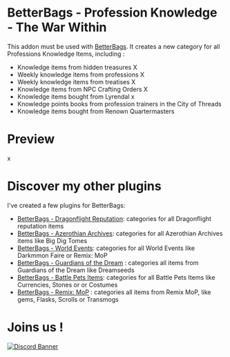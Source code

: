 # BetterBags - Profession Knowledge - The War Within
This addon must be used with [BetterBags](https://www.curseforge.com/wow/addons/better-bags). It creates a new category for all Professions Knowledge Items, including :

- Knowledge items from hidden treasures X
- Weekly knowledge items from professions X
- Weekly knowledge items from treatises X
- Knowledge items from NPC Crafting Orders X
- Knowledge items bought from Lyrendal x 
- Knowledge points books from profession trainers in the City of Threads
- Knowledge items bought from Renown Quartermasters


# Preview
x

# Discover my other plugins
I've created a few plugins for BetterBags:
- [BetterBags - Dragonflight Reputation](https://www.curseforge.com/wow/addons/betterbags-dragonfligh-reputation-insignia): categories for all Dragonflight reputation items
- [BetterBags - Azerothian Archives](https://www.curseforge.com/wow/addons/betterbags-azerothian-archives): categories for all Azerothian Archives items like Big Dig Tomes
- [BetterBags - World Events](https://www.curseforge.com/wow/addons/betterbags-world-events): categories for all World Events like Darkmmon Faire or Remix: MoP
- [BetterBags - Guardians of the Dream](https://www.curseforge.com/wow/addons/betterbags-guardians-of-the-dream) : categories all items from Guardians of the Dream like Dreamseeds
- [BetterBags - Battle Pets Items](https://www.curseforge.com/wow/addons/betterbags-battle-pet-items): categories for all Battle Pets Items like Currencies, Stones or or Costumes
- [BetterBags - Remix: MoP](https://www.curseforge.com/wow/addons/betterbags-remix-mop) : categories all items from Remix MoP, like gems, Flasks, Scrolls or Transmogs


# Joins us !
[![Discord Banner](https://i.imgur.com/ZsPCQn1.png)](https://discord.gg/a6DQuK8hV7)